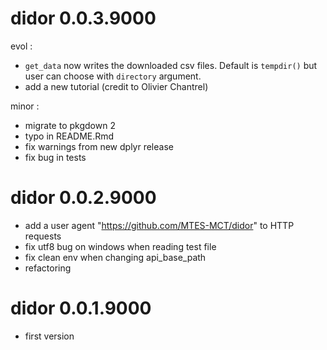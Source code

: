 # didor 0.0.3.9000

evol :

* `get_data` now writes the downloaded csv files. Default is `tempdir()` but user can choose with 
  `directory` argument.
* add a new tutorial (credit to Olivier Chantrel)

minor :

* migrate to pkgdown 2
* typo in README.Rmd
* fix warnings from new dplyr release
* fix bug in tests

# didor 0.0.2.9000

* add a user agent "https://github.com/MTES-MCT/didor" to HTTP requests
* fix utf8 bug on windows when reading test file
* fix clean env when changing api_base_path
* refactoring

# didor 0.0.1.9000

* first version

